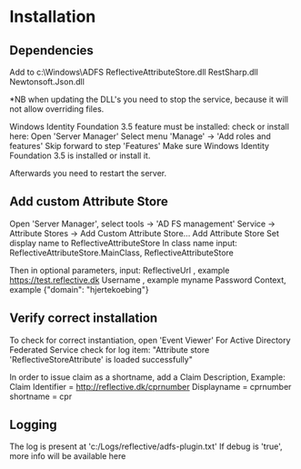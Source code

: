 # Installation

## Dependencies

Add to c:\Windows\ADFS
ReflectiveAttributeStore.dll
RestSharp.dll
Newtonsoft.Json.dll

*NB when updating the DLL's you need to stop the service, because it will not allow overriding files.

Windows Identity Foundation 3.5 feature must be installed:
check or install here:
Open 'Server Manager'
Select menu 'Manage' -> 'Add roles and features'
Skip forward to step 'Features'
Make sure Windows Identity Foundation 3.5 is installed or install it.

Afterwards you need to restart the server.

## Add custom Attribute Store

Open 'Server Manager', select tools -> 'AD FS management'
Service -> Attribute Stores -> 
Add Custom Attribute Store...
Add Attribute Store
Set display name to ReflectiveAttributeStore
In class name input: ReflectiveAttributeStore.MainClass, ReflectiveAttributeStore

Then in optional parameters, input:
ReflectiveUrl , example https://test.reflective.dk
Username , example myname
Password
Context, example {"domain": "hjertekoebing"}

## Verify correct installation
To check for correct instantiation, open 'Event Viewer'
For Active Directory Federated Service check for log item: "Attribute store 'ReflectiveStoreAttribute' is loaded successfully"

In order to issue claim as a shortname, add a Claim Description,
Example:
Claim Identifier = http://reflective.dk/cprnumber
Displayname = cprnumber
shortname = cpr

## Logging
The log is present at 'c:/Logs/reflective/adfs-plugin.txt'
If debug is 'true', more info will be available here